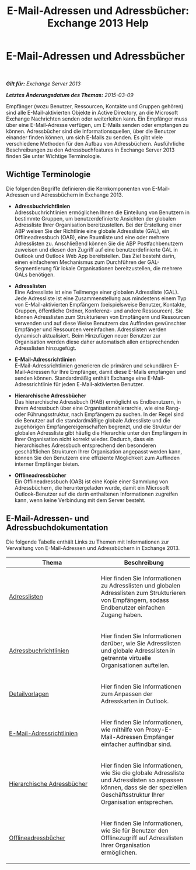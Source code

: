 ﻿---
title: 'E-Mail-Adressen und Adressbücher: Exchange 2013 Help'
TOCTitle: E-Mail-Adressen und Adressbücher
ms:assetid: b97d0f68-691a-42af-9a6c-4dcc37b28a42
ms:mtpsurl: https://technet.microsoft.com/de-de/library/JJ657488(v=EXCHG.150)
ms:contentKeyID: 50476558
ms.date: 04/24/2018
mtps_version: v=EXCHG.150
ms.translationtype: HT
---

# E-Mail-Adressen und Adressbücher

 

_**Gilt für:** Exchange Server 2013_

_**Letztes Änderungsdatum des Themas:** 2015-03-09_

Empfänger (wozu Benutzer, Ressourcen, Kontakte und Gruppen gehören) sind alle E-Mail-aktivierten Objekte in Active Directory, an die Microsoft Exchange Nachrichten senden oder weiterleiten kann. Ein Empfänger muss über eine E-Mail-Adresse verfügen, um E-Mails senden oder empfangen zu können. Adressbücher sind die Informationsquellen, über die Benutzer einander finden können, um sich E-Mails zu senden. Es gibt viele verschiedene Methoden für den Aufbau von Adressbüchern. Ausführliche Beschreibungen zu den Adressbuchfeatures in Exchange Server 2013 finden Sie unter Wichtige Terminologie.

## Wichtige Terminologie

Die folgenden Begriffe definieren die Kernkomponenten von E-Mail-Adressen und Adressbüchern in Exchange 2013.

  - **Adressbuchrichtlinien**  
    Adressbuchrichtlinien ermöglichen Ihnen die Einteilung von Benutzern in bestimmte Gruppen, um benutzerdefinierte Ansichten der globalen Adressliste Ihrer Organisation bereitzustellen. Bei der Erstellung einer ABP weisen Sie der Richtlinie eine globale Adressliste (GAL), ein Offlineadressbuch (OAB), eine Raumliste und eine oder mehrere Adresslisten zu. Anschließend können Sie die ABP Postfachbenutzern zuweisen und diesen den Zugriff auf eine benutzerdefinierte GAL in Outlook und Outlook Web App bereitstellen. Das Ziel besteht darin, einen einfacheren Mechanismus zum Durchführen der GAL-Segmentierung für lokale Organisationen bereitzustellen, die mehrere GALs benötigen.

<!-- end list -->

  - **Adresslisten**  
    Eine Adressliste ist eine Teilmenge einer globalen Adressliste (GAL). Jede Adressliste ist eine Zusammenstellung aus mindestens einem Typ von E-Mail-aktivierten Empfängern (beispielsweise Benutzer, Kontakte, Gruppen, öffentliche Ordner, Konferenz- und andere Ressourcen). Sie können Adresslisten zum Strukturieren von Empfängern und Ressourcen verwenden und auf diese Weise Benutzern das Auffinden gewünschter Empfänger und Ressourcen vereinfachen. Adresslisten werden dynamisch aktualisiert. Beim Hinzufügen neuer Benutzer zur Organisation werden diese daher automatisch allen entsprechenden Adresslisten hinzugefügt.

<!-- end list -->

  - **E-Mail-Adressrichtlinien**  
    E-Mail-Adressrichtlinien generieren die primären und sekundären E-Mail-Adressen für Ihre Empfänger, damit diese E-Mails empfangen und senden können. Standardmäßig enthält Exchange eine E-Mail-Adressrichtlinie für jeden E-Mail-aktivierten Benutzer.

<!-- end list -->

  - **Hierarchische Adressbücher**  
    Das hierarchische Adressbuch (HAB) ermöglicht es Endbenutzern, in ihrem Adressbuch über eine Organisationshierarchie, wie eine Rang- oder Führungsstruktur, nach Empfängern zu suchen. In der Regel sind die Benutzer auf die standardmäßige globale Adressliste und die zugehörigen Empfängereigenschaften begrenzt, und die Struktur der globalen Adressliste gibt häufig die Hierarchie unter den Empfängern in Ihrer Organisation nicht korrekt wieder. Dadurch, dass ein hierarchisches Adressbuch entsprechend den besonderen geschäftlichen Strukturen Ihrer Organisation angepasst werden kann, können Sie den Benutzern eine effiziente Möglichkeit zum Auffinden interner Empfänger bieten.

<!-- end list -->

  - **Offlineadressbücher**  
    Ein Offlineadressbuch (OAB) ist eine Kopie einer Sammlung von Adressbüchern, die heruntergeladen wurde, damit ein Microsoft Outlook-Benutzer auf die darin enthaltenen Informationen zugreifen kann, wenn keine Verbindung mit dem Server besteht.

## E-Mail-Adressen- und Adressbuchdokumentation

Die folgende Tabelle enthält Links zu Themen mit Informationen zur Verwaltung von E-Mail-Adressen und Adressbüchern in Exchange 2013.


<table>
<colgroup>
<col style="width: 50%" />
<col style="width: 50%" />
</colgroup>
<thead>
<tr class="header">
<th>Thema</th>
<th>Beschreibung</th>
</tr>
</thead>
<tbody>
<tr class="odd">
<td><p><a href="address-lists-exchange-2013-help.md">Adresslisten</a></p></td>
<td><p>Hier finden Sie Informationen zu Adresslisten und globalen Adresslisten zum Strukturieren von Empfängern, sodass Endbenutzer einfachen Zugang haben.</p></td>
</tr>
<tr class="even">
<td><p><a href="https://docs.microsoft.com/de-de/exchange/address-books/address-book-policies/address-book-policies">Adressbuchrichtlinien</a></p></td>
<td><p>Hier finden Sie Informationen darüber, wie Sie Adresslisten und globale Adresslisten in getrennte virtuelle Organisationen aufteilen.</p></td>
</tr>
<tr class="odd">
<td><p><a href="details-templates-exchange-2013-help.md">Detailvorlagen</a></p></td>
<td><p>Hier finden Sie Informationen zum Anpassen der Adresskarten in Outlook.</p></td>
</tr>
<tr class="even">
<td><p><a href="email-address-policies-exchange-2013-help.md">E-Mail-Adressrichtlinien</a></p></td>
<td><p>Hier finden Sie Informationen, wie mithilfe von Proxy-E-Mail-Adressen Empfänger einfacher auffindbar sind.</p></td>
</tr>
<tr class="odd">
<td><p><a href="https://docs.microsoft.com/de-de/exchange/address-books/hierarchical-address-books/hierarchical-address-books">Hierarchische Adressbücher</a></p></td>
<td><p>Hier finden Sie Informationen, wie Sie die globale Adressliste und Adresslisten so anpassen können, dass sie der speziellen Geschäftsstruktur Ihrer Organisation entsprechen.</p></td>
</tr>
<tr class="even">
<td><p><a href="offline-address-books-exchange-2013-help.md">Offlineadressbücher</a></p></td>
<td><p>Hier finden Sie Informationen, wie Sie für Benutzer den Offlinezugriff auf Adresslisten Ihrer Organisation ermöglichen.</p></td>
</tr>
</tbody>
</table>

